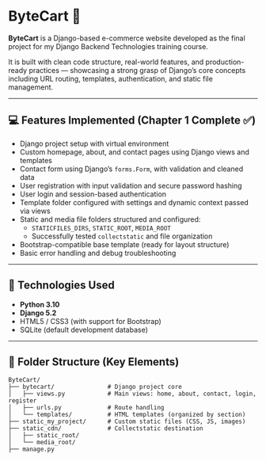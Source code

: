 # ByteCart 🛒

**ByteCart** is a Django-based e-commerce website developed as the final project for my Django Backend Technologies training course.

It is built with clean code structure, real-world features, and production-ready practices — showcasing a strong grasp of Django’s core concepts including URL routing, templates, authentication, and static file management.

---

## 💻 Features Implemented (Chapter 1 Complete ✅)

- Django project setup with virtual environment
- Custom homepage, about, and contact pages using Django views and templates
- Contact form using Django’s `forms.Form`, with validation and cleaned data
- User registration with input validation and secure password hashing
- User login and session-based authentication
- Template folder configured with settings and dynamic context passed via views
- Static and media file folders structured and configured:
  - `STATICFILES_DIRS`, `STATIC_ROOT`, `MEDIA_ROOT`
  - Successfully tested `collectstatic` and file organization
- Bootstrap-compatible base template (ready for layout structure)
- Basic error handling and debug troubleshooting

---

## 🚀 Technologies Used

- **Python 3.10**
- **Django 5.2**
- HTML5 / CSS3 (with support for Bootstrap)
- SQLite (default development database)

---

## 📁 Folder Structure (Key Elements)

```plaintext
ByteCart/
├── bytecart/               # Django project core
│   ├── views.py            # Main views: home, about, contact, login, register
│   ├── urls.py             # Route handling
│   └── templates/          # HTML templates (organized by section)
├── static_my_project/      # Custom static files (CSS, JS, images)
├── static_cdn/             # Collectstatic destination
│   ├── static_root/
│   └── media_root/
├── manage.py
